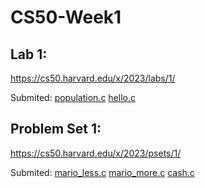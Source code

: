 # CS50-Week1

## Lab 1:

https://cs50.harvard.edu/x/2023/labs/1/

Submited:
[population.c](population.c)
[hello.c](hello.c)

## Problem Set 1:

https://cs50.harvard.edu/x/2023/psets/1/

Submited:
[mario_less.c](mario_less.c)
[mario_more.c](mario_more.c)
[cash.c](cash.c)
